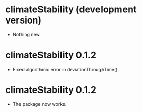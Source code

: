 # climateStability (development version)

* Nothing new.

# climateStability 0.1.2

* Fixed algorithmic error in deviationThroughTime().

# climateStability 0.1.2

* The package now works.
